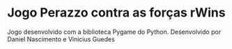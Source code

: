 # Jogo Perazzo contra as forças rWins
Jogo desenvolvido com a biblioteca Pygame do Python. Desenvolvido por Daniel Nascimento e Vinicius Guedes
